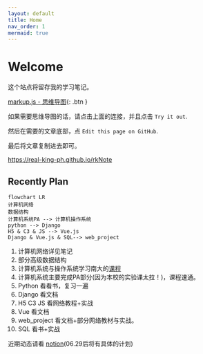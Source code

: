 ```yaml
---
layout: default
title: Home
nav_order: 1
mermaid: true
---
```


# Welcome

这个站点将留存我的学习笔记。

[<i class="fa-solid fa-draw-polygon"></i>markup.js - 思维导图](https://markmap.js.org/){: .btn }

如果需要思维导图的话，请点击上面的连接，并且点击 `Try it out`.

然后在需要的文章底部，点 `Edit this page on GitHub`.

最后将文章复制进去即可。

<https://real-king-ph.github.io/rkNote>


## Recently Plan

```mermaid
flowchart LR
计算机网络
数据结构
计算机系统PA --> 计算机操作系统
python --> Django
H5 & C3 & JS --> Vue.js
Django & Vue.js & SQL--> web_project
```

1. 计算机网络详见笔记
2. 部分高级数据结构
3. 计算机系统与操作系统学习南大的[课程](http://jyywiki.cn/)
4. 计算机系统主要完成PA部分(因为本校的实验课太拉！)，课程速通。
5. Python 看看书，复习一遍
6. Django 看文档
7. H5 C3 JS 看网络教程+实战
8. Vue 看文档
9. web_project 看文档+部分网络教材与实战。
10. SQL 看书+实战


近期动态请看 [notion](https://real-king.notion.site/2022-Summer-List-54acfddea22d4e1896361aae134cab13)(06.29后将有具体的计划)

